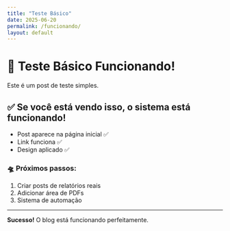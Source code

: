 ```yaml
---
title: "Teste Básico"
date: 2025-06-20
permalink: /funcionando/
layout: default
---
```


# 🎉 Teste Básico Funcionando!

Este é um post de teste simples.

## ✅ Se você está vendo isso, o sistema está funcionando!

- Post aparece na página inicial ✅
- Link funciona ✅
- Design aplicado ✅

### 🛸 Próximos passos:
1. Criar posts de relatórios reais
2. Adicionar área de PDFs
3. Sistema de automação

---

**Sucesso!** O blog está funcionando perfeitamente.
